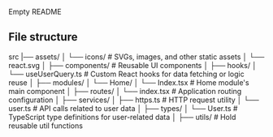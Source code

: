Empty README

## File structure

src
|── assets/
│ └── icons/ # SVGs, images, and other static assets
│ └── react.svg
│
├── components/ # Reusable UI components
│
├── hooks/
│ └── useUserQuery.ts # Custom React hooks for data fetching or logic reuse
│
├── modules/
│ └── Home/
│ └── Index.tsx # Home module's main component
│
├── routes/
│ └── index.tsx # Application routing configuration
│
├── services/
│ ├── https.ts # HTTP request utility
│ └── user.ts # API calls related to user data
│
├── types/
│ └── User.ts # TypeScript type definitions for user-related data
│
├── utils/ # Hold reusable util functions
